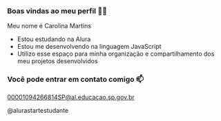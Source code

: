 ### Boas vindas ao meu perfil 💙💙
Meu nome é Carolina Martins

- Estou estudando na Alura
- Estou me desenvolvendo na linguagem JavaScript
- Utilizo esse espaço para minha organização e compartilhamento dos meu projetos desenvolvidos
### Você pode entrar em contato comigo 📫
00001094266814SP@al.educacao.sp.gov.br

@alurastartestudante
